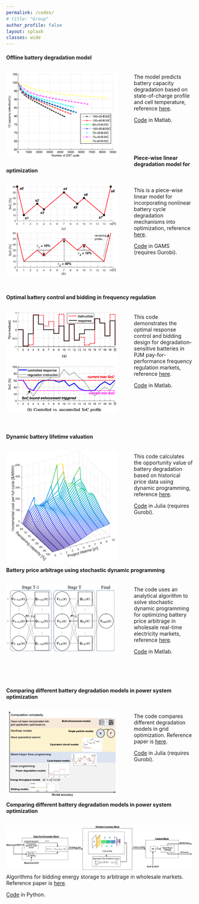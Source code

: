 ```yaml
---
permalink: /codes/
# title: "Group"
author_profile: false
layout: splash
classes: wide
---
```


#### Offline battery degradation model
<img style="float: left;  margin-top: 10px;
  margin-bottom: 10px;
  margin-right: 45px;
  margin-left: 0px;" src="/assets/codes/figures/DEG.png" width="300px" >
<br />
The model predicts battery capacity degradation based on state-of-charge profile and cell temperature, reference [here](https://www.researchgate.net/publication/303890624_Modeling_of_Lithium-Ion_Battery_Degradation_for_Cell_Life_Assessment).

[Code](/assets/codes/BatDegModel.zip) in Matlab.

<br />
<br />
<br />

#### Piece-wise linear degradation model for optimization
<img style="float: left;  margin-top: 10px;
  margin-bottom: 10px;
  margin-right: 45px;
  margin-left: 0px;" src="/assets/codes/figures/PWL.png" width="300px" >
<br />
This is a piece-wise linear model for incorporating nonlinear battery cycle degradation mechanisms into optimization, reference [here](https://arxiv.org/pdf/1707.04567.pdf).

[Code](/assets/codes/BES_GAMS_code.zip) in GAMS (requires Gurobi).
<br />
<br />
<br />
<br />
<br />
<br />
#### Optimal battery control and bidding in frequency regulation
<img style="float: left;  margin-top: 10px;
  margin-bottom: 10px;
  margin-right: 45px;
  margin-left: 0px;" src="/assets/codes/figures/REG.png" width="300px" >
<br />
This code demonstrates the optimal response control and bidding design for degradation-sensitive batteries in PJM pay-for-performance frequency regulation markets, reference [here](https://arxiv.org/pdf/1710.10514.pdf).

[Code](/assets/codes/PJM_simulation_code.zip) in Matlab.
<br />
<br />
<br />
<br />
<br />
<br />
<br />
#### Dynamic battery lifetime valuation
<img style="float: left;  margin-top: 10px;
  margin-bottom: 10px;
  margin-right: 45px;
  margin-left: 0px;" src="/assets/codes/figures/DBV.png" width="300px" >
<br />
This code calculates the opportunity value of battery degradation based on historical price data using dynamic programming, reference [here](https://arxiv.org/pdf/2011.08425.pdf).

[Code](/assets/codes/DBV.zip) in Julia (requires Gurobi).
<br />
<br />
<br />
<br />
<br />
<br />
<br />
<br />
#### Battery price arbitrage using stochastic dynamic programming
<img style="float: left;  margin-top: 10px;
  margin-bottom: 10px;
  margin-right: 45px;
  margin-left: 0px;" src="/assets/codes/figures/SDP.png" width="300px" >
<br />
The code uses an analytical algorithm to solve stochastic dynamic programming for optimizing battery price arbitrage in wholesale real-time electricity markets, reference [here](https://arxiv.org/pdf/2108.06000.pdf).

[Code](https://github.com/niklauskun/MarkovESValuation) in Matlab.
<br />
<br />
<br />
<br />
<br />
#### Comparing different battery degradation models in power system optimization
<img style="float: left;  margin-top: 10px;
  margin-bottom: 10px;
  margin-right: 45px;
  margin-left: 0px;" src="/assets/codes/figures/mrses.png" width="300px" >
<br />
The code compares different degradation models in grid optimization. Reference paper is [here](https://link.springer.com/epdf/10.1557/s43581-022-00047-7?sharing_token=XqgrEE3lpdL9CdWXy_ZyoNdkX09eXsMYQQpccBFOqFrgND_URUpmto2IPclM5HvhK2gsAQGDyQgGGj_MYbdpFwbRoaJV7muf49tt5GBttNa_cKmGqcbh_WaBPM3V3k_uVVCvha9gIiqKPHUJs9EjjXgyHg9a6SG03hmVYT3t9FQ%3D).

[Code](/assets/codes/Compare_deg_model.zip) in Julia (requires Gurobi).
<br />
<br />
<br />
<br />
<br />
<br />
#### Comparing different battery degradation models in power system optimization
<img style="float: left;  margin-top: 10px;
  margin-bottom: 10px;
  margin-right: 45px;
  margin-left: 0px;" src="/assets/codes/figures/TES.png" width="800px" >
<br />
Algorithms for bidding energy storage to arbitrage in wholesale markets. Reference paper is [here](https://arxiv.org/pdf/2301.01233.pdf).

[Code](https://github.com/ybaker661/LSTM-Value-Prediction) in Python.
